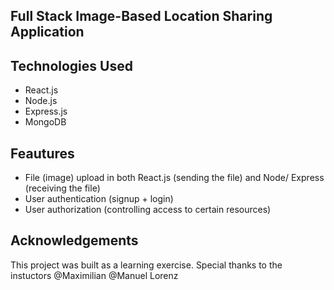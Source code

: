 ## Full Stack Image-Based Location Sharing Application


## Technologies Used
* React.js
* Node.js
* Express.js
* MongoDB

## Feautures
* File (image) upload in both React.js (sending the file) and Node/ Express (receiving the file)
* User authentication (signup + login)
* User authorization (controlling access to certain resources)

## Acknowledgements
This project was built as a learning exercise. Special thanks to the instuctors @Maximilian @Manuel Lorenz

